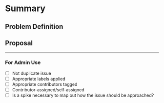 <!-- < < < < < < < < < < < < < < < < < < < < < < < < < < < < < < < < < ☺ 
v                            ✰  Thanks for opening an issue! ✰    
v    Before smashing the submit button please review the template.
v    Word of caution: poorly thought-out proposals may be rejected 
v                     without deliberation 
☺ > > > > > > > > > > > > > > > > > > > > > > > > > > > > > > > > >  -->

# Summary

<!-- Short, concise description of the proposed feature -->

## Problem Definition

<!-- Why do we need this feature? 
What problems may be addressed by introducing this feature?
What benefits does Furya stand to gain by including this feature?
Are there any disadvantages to including this feature? -->

## Proposal

<!-- Detailed description of requirements of implementation -->

____

### For Admin Use

- [ ] Not duplicate issue
- [ ] Appropriate labels applied
- [ ] Appropriate contributors tagged
- [ ] Contributor-assigned/self-assigned
- [ ] Is a spike necessary to map out how the issue should be approached?
